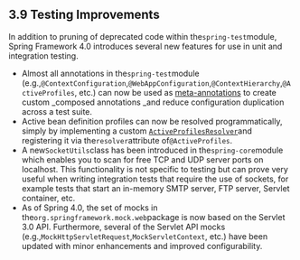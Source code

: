## 3.9 Testing Improvements

In addition to pruning of deprecated code within the`spring-test`module, Spring Framework 4.0 introduces several new features for use in unit and integration testing.

* Almost all annotations in the`spring-test`module \(e.g.,`@ContextConfiguration`,`@WebAppConfiguration`,`@ContextHierarchy`,`@ActiveProfiles`, etc.\) can now be used as [meta-annotations](https://docs.spring.io/spring/docs/current/spring-framework-reference/htmlsingle/#integration-testing-annotations-meta) to create custom _composed annotations _and reduce configuration duplication across a test suite.
* Active bean definition profiles can now be resolved programmatically, simply by implementing a custom [`ActiveProfilesResolver`](https://docs.spring.io/spring/docs/current/spring-framework-reference/htmlsingle/#testcontext-ctx-management-env-profiles-ActiveProfilesResolver)and registering it via the`resolver`attribute of`@ActiveProfiles`.
* A new`SocketUtils`class has been introduced in the`spring-core`module which enables you to scan for free TCP and UDP server ports on localhost. This functionality is not specific to testing but can prove very useful when writing integration tests that require the use of sockets, for example tests that start an in-memory SMTP server, FTP server, Servlet container, etc.
* As of Spring 4.0, the set of mocks in the`org.springframework.mock.web`package is now based on the Servlet 3.0 API. Furthermore, several of the Servlet API mocks \(e.g.,`MockHttpServletRequest`,`MockServletContext`, etc.\) have been updated with minor enhancements and improved configurability.



